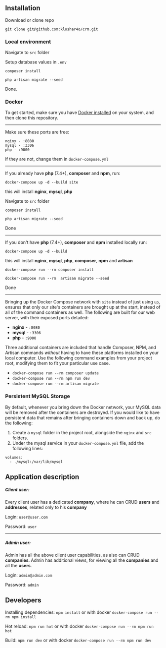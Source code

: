

## Installation 

Download or clone repo

`git clone git@github.com:kloshar4o/crm.git`

### Local environment 
Navigate to `src` folder

Setup database values in `.env` 

`composer install`

`php artisan migrate --seed`

Done.


### Docker

To get started, make sure you have [Docker installed](https://docs.docker.com/docker-for-mac/install/) on your system, and then clone this repository.

---

Make sure these ports are free:

    nginx - :8080
    mysql - :3306
    php - :9000

If they are not, change them in `docker-compose.yml`

---

If you already have **php** (7.4+), **composer** and **npm**, run:

`docker-compose up -d --build site`

this will install  **nginx**, **mysql**, **php**


Navigate to `src` folder

`composer install`

`php artisan migrate --seed`

Done

----

If you don't have **php** (7.4+), **composer** and **npm** installed locally run:

`docker-compose up -d --build`

this will install  **nginx**, **mysql**, **php**, **composer**, **npm** and **artisan**


`docker-compose run --rm composer install`

`docker-compose run --rm  artisan migrate --seed`

Done


----

Bringing up the Docker Compose network with `site` instead of just using `up`, ensures that only our site's containers are brought up at the start, instead of all of the command containers as well. The following are built for our web server, with their exposed ports detailed:

- **nginx** - `:8080`
- **mysql** - `:3306`
- **php** - `:9000`

Three additional containers are included that handle Composer, NPM, and Artisan commands *without* having to have these platforms installed on your local computer. Use the following command examples from your project root, modifying them to fit your particular use case.

- `docker-compose run --rm composer update`
- `docker-compose run --rm npm run dev`
- `docker-compose run --rm artisan migrate` 

### Persistent MySQL Storage

By default, whenever you bring down the Docker network, your MySQL data will be removed after the containers are destroyed. If you would like to have persistent data that remains after bringing containers down and back up, do the following:

1. Create a `mysql` folder in the project root, alongside the `nginx` and `src` folders.
2. Under the mysql service in your `docker-compose.yml` file, add the following lines:

```
volumes:
  - ./mysql:/var/lib/mysql
```

## Application description

##### Client user:
Every client user has a dedicated **company**, 
where he can CRUD **users** and **addresses**, 
related only to his **company** 


Login: `user@user.com`

Password: `user`

----

##### Admin user:
Admin has all the above client user capabilities, as also can CRUD **companies**.
Admin has additional views, for viewing all the **companies** and all the **users**. 

Login: `admin@admin.com`

Password: `admin`


## Developers

Installing dependencies: `npm install` or with docker `docker-compose run --rm npm install`

Hot reload: `npm run hot` or with docker `docker-compose run --rm npm run hot`

Build: `npm run dev` or with docker `docker-compose run --rm npm run dev`
